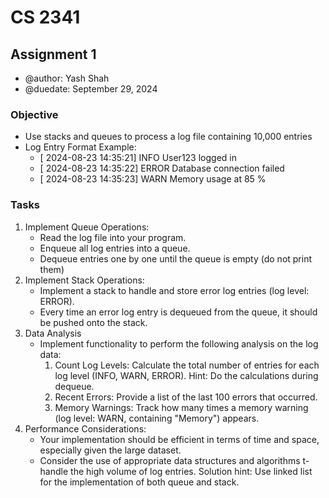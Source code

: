# **CS 2341** 
## Assignment 1
* @author: Yash Shah
* @duedate: September 29, 2024

### Objective
- Use stacks and queues to process a log file containing 10,000 entries
- Log Entry Format Example:
    - [ 2024-08-23 14:35:21] INFO User123 logged in
    - [ 2024-08-23 14:35:22] ERROR Database connection failed
    - [ 2024-08-23 14:35:23] WARN Memory usage at 85 %

### Tasks
1. Implement Queue Operations:
    - Read the log file into your program.
    - Enqueue all log entries into a queue.
    - Dequeue entries one by one until the queue is empty (do not print them)
2. Implement Stack Operations:
    - Implement a stack to handle and store error log entries (log level: ERROR).
    - Every time an error log entry is dequeued from the queue, it should be pushed onto the stack.
3. Data Analysis
    - Implement functionality to perform the following analysis on the log data:
       1. Count Log Levels: Calculate the total number of entries for each log level (INFO, WARN, ERROR). Hint: Do the calculations during dequeue.
       2. Recent Errors: Provide a list of the last 100 errors that occurred.
       3. Memory Warnings: Track how many times a memory warning (log level: WARN, containing "Memory") appears.
4. Performance Considerations:
    - Your implementation should be efficient in terms of time and space,
       especially given the large dataset.
    - Consider the use of appropriate data structures and algorithms t- handle the high volume of log entries. Solution hint: Use linked list for the implementation of both queue and stack.